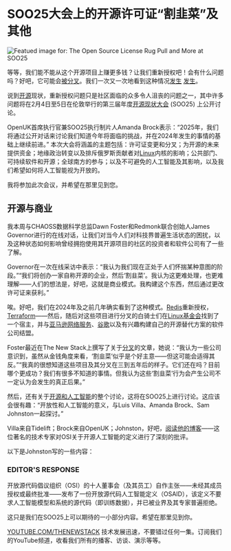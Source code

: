 # SOO25大会上的开源许可证“割韭菜”及其他

![Featued image for: The Open Source License Rug Pull and More at SOO25](https://cdn.thenewstack.io/media/2025/01/99118982-dennis-mita-i1vxp-sp6lg-unsplash-soocon-1024x772.jpg)

等等，我们能不能从这个开源项目上赚更多钱？让我们重新授权吧！会有什么问题吗？好吧，它可能会[被分叉](https://thenewstack.io/linux-foundation-joins-opentf-to-fork-for-terraform-into-opentofu/)。我们一次又一次地看到这种情况[发生](https://thenewstack.io/valkey-is-a-different-kind-of-fork/) [发生](https://thenewstack.io/meet-openbao-an-open-source-fork-of-hashicorp-vault/)。

说到[开源](https://thenewstack.io/open-source/)现状，重新授权问题只是社区面临的众多令人沮丧的问题之一，其中许多问题将在2月4日至5日在伦敦举行的第三届年度[开源现状大会](https://stateofopencon.com/) (SOO25) 上公开讨论。

OpenUK首席执行官兼SOO25执行制片人Amanda Brock表示：“2025年，我们将通过公开对话来讨论我们知道今年将面临的挑战，并在2024年发生的事情的基础上继续前进。”  本次大会将涵盖的主题包括：许可证变更和分叉；为开源的未来提供资金；地缘政治转变以及排斥俄罗斯贡献者对[Linux](https://thenewstack.io/introduction-to-linux-operating-system)内核的影响；公共部门、可持续软件和开源；全球南方的参与；以及不可避免的人工智能及其影响，以及我们希望如何将人工智能视为开放的。

我将参加此次会议，并希望在那里见到您。

## 开源与商业

我本周与CHAOSS数据科学总监Dawn Foster和Redmonk联合创始人James Governor进行的在线对话，让我们对当今人们对科技界普遍生活状态的困扰，以及这种状态如何影响曾经拥抱使用其开源项目的社区的投资者和软件公司有了一些了解。

Governor在一次在线采访中表示：“我认为我们现在正处于人们怀揣某种意图的阶段。”“我们将创办一家自称开源的企业，然后‘割韭菜’。我认为这更难处理，也更难理解——人们的想法是，好吧，这就是商业模式。我构建这个东西，然后通过更改许可证来获利。”

唉。好吧，我们在2024年及之前几年确实看到了这种模式。[Redis](https://thenewstack.io/navigating-the-path-from-redis-to-valkey/)重新授权，[Terraform](https://thenewstack.io/navigating-the-future-of-terraform-and-opentofu/)——然后，随后对这些项目进行分叉的白骑士们在[Linux基金会](https://training.linuxfoundation.org/training/course-catalog/?utm_content=inline+mention)找到了一个宿主，并与[亚马逊网络服务](https://aws.amazon.com/?utm_content=inline+mention)、[谷歌](https://cloud.google.com/?utm_content=inline+mention)以及有兴趣构建自己的开源替代方案的软件公司结盟。

Foster最近在The New Stack上撰写了关于[分叉](https://thenewstack.io/what-happens-to-relicensed-open-source-projects-and-their-forks/)的文章，她说：“我认为一些公司意识到，虽然从金钱角度来看，‘割韭菜’似乎是个好主意——但这可能会适得其反。”“我真的很想知道这些项目及其分叉在三到五年后的样子。它们还在吗？目前哪个更成功？我们有很多不知道的事情。但我认为这些‘割韭菜’行为会产生公司不一定认为会发生的真正后果。”

然后，还有关于[开源和人工智能](https://thenewstack.io/why-open-source-ai-has-no-meaning/)的整个讨论，这将在SOO25上进行讨论。这应该会很有趣：“开放性和人工智能的意义，与Luis Villa、Amanda Brock、Sam Johnston一起探讨。”

Villa来自Tidelift；Brock来自OpenUK；Johnston，好吧，[阅读他的博客](https://samjohnston.org/2024/11/09/so-you-want-to-write-about-the-open-source-ai-definition/)——这位著名的技术专家对OSI关于开源人工智能的定义进行了深刻的批评。

以下是Johnston写的一些内容：

### EDITOR'S RESPONSE
开放源代码倡议组织（OSI）的十人董事会（及其员工）自作主张——未经其成员授权或最终批准——发布了一份开放源代码人工智能定义（OSAID），该定义不要求人工智能模型和系统的源代码（即训练数据），并已被业界及其专家普遍拒绝。

这只是我们在SOO25上可以期待的一小部分内容。希望在那里见到你。

[YOUTUBE.COM/THENEWSTACK](https://youtube.com/thenewstack?sub_confirmation=1) 技术发展迅速，不要错过任何一集。订阅我们的YouTube频道，收看我们所有的播客、访谈、演示等等。